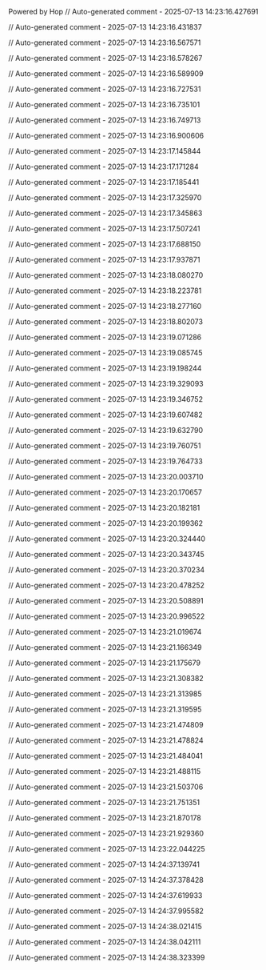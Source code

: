 Powered by Hop
// Auto-generated comment - 2025-07-13 14:23:16.427691

// Auto-generated comment - 2025-07-13 14:23:16.431837

// Auto-generated comment - 2025-07-13 14:23:16.567571

// Auto-generated comment - 2025-07-13 14:23:16.578267

// Auto-generated comment - 2025-07-13 14:23:16.589909

// Auto-generated comment - 2025-07-13 14:23:16.727531

// Auto-generated comment - 2025-07-13 14:23:16.735101

// Auto-generated comment - 2025-07-13 14:23:16.749713

// Auto-generated comment - 2025-07-13 14:23:16.900606

// Auto-generated comment - 2025-07-13 14:23:17.145844

// Auto-generated comment - 2025-07-13 14:23:17.171284

// Auto-generated comment - 2025-07-13 14:23:17.185441

// Auto-generated comment - 2025-07-13 14:23:17.325970

// Auto-generated comment - 2025-07-13 14:23:17.345863

// Auto-generated comment - 2025-07-13 14:23:17.507241

// Auto-generated comment - 2025-07-13 14:23:17.688150

// Auto-generated comment - 2025-07-13 14:23:17.937871

// Auto-generated comment - 2025-07-13 14:23:18.080270

// Auto-generated comment - 2025-07-13 14:23:18.223781

// Auto-generated comment - 2025-07-13 14:23:18.277160

// Auto-generated comment - 2025-07-13 14:23:18.802073

// Auto-generated comment - 2025-07-13 14:23:19.071286

// Auto-generated comment - 2025-07-13 14:23:19.085745

// Auto-generated comment - 2025-07-13 14:23:19.198244

// Auto-generated comment - 2025-07-13 14:23:19.329093

// Auto-generated comment - 2025-07-13 14:23:19.346752

// Auto-generated comment - 2025-07-13 14:23:19.607482

// Auto-generated comment - 2025-07-13 14:23:19.632790

// Auto-generated comment - 2025-07-13 14:23:19.760751

// Auto-generated comment - 2025-07-13 14:23:19.764733

// Auto-generated comment - 2025-07-13 14:23:20.003710

// Auto-generated comment - 2025-07-13 14:23:20.170657

// Auto-generated comment - 2025-07-13 14:23:20.182181

// Auto-generated comment - 2025-07-13 14:23:20.199362

// Auto-generated comment - 2025-07-13 14:23:20.324440

// Auto-generated comment - 2025-07-13 14:23:20.343745

// Auto-generated comment - 2025-07-13 14:23:20.370234

// Auto-generated comment - 2025-07-13 14:23:20.478252

// Auto-generated comment - 2025-07-13 14:23:20.508891

// Auto-generated comment - 2025-07-13 14:23:20.996522

// Auto-generated comment - 2025-07-13 14:23:21.019674

// Auto-generated comment - 2025-07-13 14:23:21.166349

// Auto-generated comment - 2025-07-13 14:23:21.175679

// Auto-generated comment - 2025-07-13 14:23:21.308382

// Auto-generated comment - 2025-07-13 14:23:21.313985

// Auto-generated comment - 2025-07-13 14:23:21.319595

// Auto-generated comment - 2025-07-13 14:23:21.474809

// Auto-generated comment - 2025-07-13 14:23:21.478824

// Auto-generated comment - 2025-07-13 14:23:21.484041

// Auto-generated comment - 2025-07-13 14:23:21.488115

// Auto-generated comment - 2025-07-13 14:23:21.503706

// Auto-generated comment - 2025-07-13 14:23:21.751351

// Auto-generated comment - 2025-07-13 14:23:21.870178

// Auto-generated comment - 2025-07-13 14:23:21.929360

// Auto-generated comment - 2025-07-13 14:23:22.044225

// Auto-generated comment - 2025-07-13 14:24:37.139741

// Auto-generated comment - 2025-07-13 14:24:37.378428

// Auto-generated comment - 2025-07-13 14:24:37.619933

// Auto-generated comment - 2025-07-13 14:24:37.995582

// Auto-generated comment - 2025-07-13 14:24:38.021415

// Auto-generated comment - 2025-07-13 14:24:38.042111

// Auto-generated comment - 2025-07-13 14:24:38.323399
